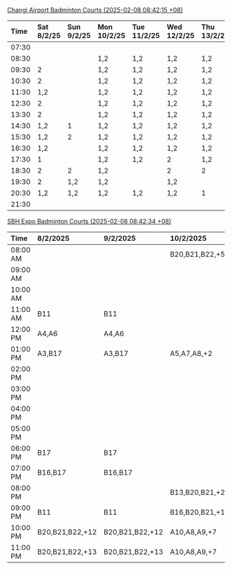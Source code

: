 [Changi Airport Badminton Courts (2025-02-08 08:42:15 +08)](https://www.carc.org.sg/FacilityBooking.aspx)

| Time   | Sat 8/2/25   | Sun 9/2/25   | Mon 10/2/25   | Tue 11/2/25   | Wed 12/2/25   | Thu 13/2/25   | Fri 14/2/25   |
|:-------|:-------------|:-------------|:--------------|:--------------|:--------------|:--------------|:--------------|
| 07:30  |              |              |               |               |               |               |               |
| 08:30  |              |              | 1,2           | 1,2           | 1,2           | 1,2           | 1,2           |
| 09:30  | 2            |              | 1,2           | 1,2           | 1,2           | 1,2           | 1,2           |
| 10:30  | 2            |              | 1,2           | 1,2           | 1,2           | 1,2           | 1,2           |
| 11:30  | 1,2          |              | 1,2           | 1,2           | 1,2           | 1,2           | 1,2           |
| 12:30  | 2            |              | 1,2           | 1,2           | 1,2           | 1,2           | 1,2           |
| 13:30  | 2            |              | 1,2           | 1,2           | 1,2           | 1,2           | 1,2           |
| 14:30  | 1,2          | 1            | 1,2           | 1,2           | 1,2           | 1,2           | 1,2           |
| 15:30  | 1,2          | 2            | 1,2           | 1,2           | 1,2           | 1,2           | 1,2           |
| 16:30  | 1,2          |              | 1,2           | 1,2           | 1,2           | 1,2           | 1,2           |
| 17:30  | 1            |              | 1,2           | 1,2           | 2             | 1,2           | 1,2           |
| 18:30  | 2            | 2            | 1,2           |               | 2             | 2             | 1             |
| 19:30  | 2            | 1,2          | 1,2           |               | 1,2           |               |               |
| 20:30  | 1,2          | 1,2          | 1,2           | 1,2           | 1,2           | 1             |               |
| 21:30  |              |              |               |               |               |               |               |

[SBH Expo Badminton Courts (2025-02-08 08:42:34 +08)](https://singaporebadmintonhall.getomnify.com/widgets/O3MRKGBH359GA55KHMG1RD)

| Time     | 8/2/2025        | 9/2/2025        | 10/2/2025       | 11/2/2025      | 12/2/2025      | 13/2/2025      | 14/2/2025      |
|:---------|:----------------|:----------------|:----------------|:---------------|:---------------|:---------------|:---------------|
| 08:00 AM |                 |                 | B20,B21,B22,+5  | B19,B21,B22,+8 | B19,B21,B22,+9 | B19,B21,B22,+8 | B19,B21,B22,+9 |
| 09:00 AM |                 |                 |                 | B19,B21,B22,+9 | B19,B21,B22,+9 | B19,B21,B22,+9 | B20,B21,B22,+7 |
| 10:00 AM |                 |                 |                 | B19,B21,B22,+6 | B19,B20,B21,+4 | B19,B20,B22,+6 | B20,B21,B22,+7 |
| 11:00 AM | B11             | B11             |                 | B20,B21,B22,+5 | B19,B20,B21,+5 | B19,B20,B22,+6 | B19,B21,B22,+9 |
| 12:00 PM | A4,A6           | A4,A6           |                 | B19,B21,B22,+9 | B19,B21,B22,+9 | B19,B21,B22,+9 | B19,B21,B22,+9 |
| 01:00 PM | A3,B17          | A3,B17          | A5,A7,A8,+2     | B19,B21,B22,+9 | B19,B21,B22,+9 | B19,B21,B22,+9 | B19,B21,B22,+9 |
| 02:00 PM |                 |                 |                 | B19,B21,B22,+6 | B19,B21,B22,+8 | B19,B21,B22,+9 | B19,B20,B21,+5 |
| 03:00 PM |                 |                 |                 | B12            | B19,B20,B21,+5 | B19,B21,B22,+4 | B19,B20,B21,+3 |
| 04:00 PM |                 |                 |                 |                | B13,B16,B21,+2 |                |                |
| 05:00 PM |                 |                 |                 |                |                |                |                |
| 06:00 PM | B17             | B17             |                 |                |                |                |                |
| 07:00 PM | B16,B17         | B16,B17         |                 |                |                |                |                |
| 08:00 PM |                 |                 | B13,B20,B21,+2  |                |                |                |                |
| 09:00 PM | B11             | B11             | B16,B20,B21,+10 |                |                |                |                |
| 10:00 PM | B20,B21,B22,+12 | B20,B21,B22,+12 | A10,A8,A9,+7    |                |                |                |                |
| 11:00 PM | B20,B21,B22,+13 | B20,B21,B22,+13 | A10,A8,A9,+7    |                |                |                |                |
